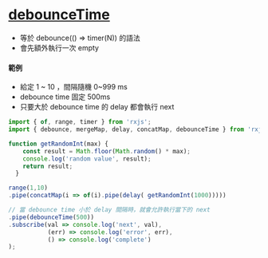 # [debounceTime](https://rxjs.dev/api/operators/debounceTime)

- 等於 debounce(() => timer(N)) 的語法
- 會先額外執行一次 empty

#### 範例

- 給定 1 ~ 10 ，間隔隨機 0~999 ms 
- debounce time 固定 500ms
- 只要大於 debounce time 的 delay 都會執行 next

```js
import { of, range, timer } from 'rxjs';
import { debounce, mergeMap, delay, concatMap, debounceTime } from 'rxjs/operators';

function getRandomInt(max) {
    const result = Math.floor(Math.random() * max);
    console.log('random value', result);
    return result;
  }

range(1,10)
.pipe(concatMap(i => of(i).pipe(delay( getRandomInt(1000)))))

// 當 debounce time 小於 delay 間隔時，就會允許執行當下的 next 
.pipe(debounceTime(500))
.subscribe(val => console.log('next', val),
           (err) => console.log('error', err),
           () => console.log('complete')
);
```

